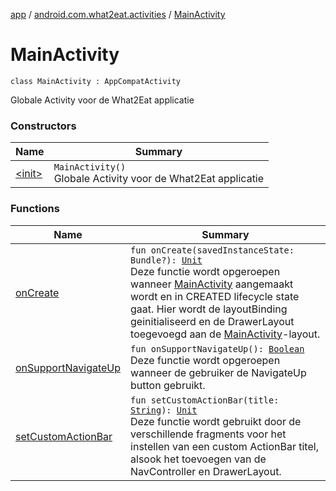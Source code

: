 [app](../../index.md) / [android.com.what2eat.activities](../index.md) / [MainActivity](./index.md)

# MainActivity

`class MainActivity : AppCompatActivity`

Globale Activity voor de What2Eat applicatie

### Constructors

| Name | Summary |
|---|---|
| [&lt;init&gt;](-init-.md) | `MainActivity()`<br>Globale Activity voor de What2Eat applicatie |

### Functions

| Name | Summary |
|---|---|
| [onCreate](on-create.md) | `fun onCreate(savedInstanceState: Bundle?): `[`Unit`](https://kotlinlang.org/api/latest/jvm/stdlib/kotlin/-unit/index.html)<br>Deze functie wordt opgeroepen wanneer [MainActivity](./index.md) aangemaakt wordt en in CREATED lifecycle state gaat. Hier wordt de layoutBinding geinitialiseerd en de DrawerLayout toegevoegd aan de [MainActivity](./index.md)-layout. |
| [onSupportNavigateUp](on-support-navigate-up.md) | `fun onSupportNavigateUp(): `[`Boolean`](https://kotlinlang.org/api/latest/jvm/stdlib/kotlin/-boolean/index.html)<br>Deze functie wordt opgeroepen wanneer de gebruiker de NavigateUp button gebruikt. |
| [setCustomActionBar](set-custom-action-bar.md) | `fun setCustomActionBar(title: `[`String`](https://kotlinlang.org/api/latest/jvm/stdlib/kotlin/-string/index.html)`): `[`Unit`](https://kotlinlang.org/api/latest/jvm/stdlib/kotlin/-unit/index.html)<br>Deze functie wordt gebruikt door de verschillende fragments voor het instellen van een custom ActionBar titel, alsook het toevoegen van de NavController en  DrawerLayout. |
